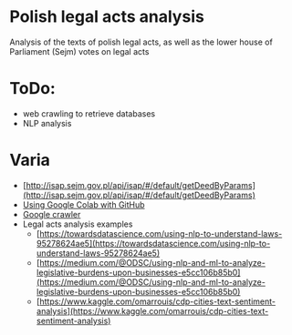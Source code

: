 # Polish legal acts analysis
Analysis of the texts of polish legal acts, as well as the lower house of Parliament (Sejm) votes on legal acts

# ToDo:
* web crawling to retrieve databases
* NLP analysis

# Varia
* [http://isap.sejm.gov.pl/api/isap/#/default/getDeedByParams](http://isap.sejm.gov.pl/api/isap/#/default/getDeedByParams)
* [Using Google Colab with GitHub](https://colab.research.google.com/github/googlecolab/colabtools/blob/master/notebooks/colab-github-demo.ipynb)
* [Google crawler](https://support.google.com/webmasters/answer/182072)
* Legal acts analysis examples
  - [https://towardsdatascience.com/using-nlp-to-understand-laws-95278624ae5](https://towardsdatascience.com/using-nlp-to-understand-laws-95278624ae5)
  - [https://medium.com/@ODSC/using-nlp-and-ml-to-analyze-legislative-burdens-upon-businesses-e5cc106b85b0](https://medium.com/@ODSC/using-nlp-and-ml-to-analyze-legislative-burdens-upon-businesses-e5cc106b85b0)
  - [https://www.kaggle.com/omarrouis/cdp-cities-text-sentiment-analysis](https://www.kaggle.com/omarrouis/cdp-cities-text-sentiment-analysis)

